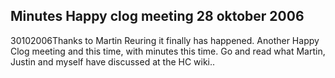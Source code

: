 <article><h2>Minutes Happy clog meeting 28 oktober 2006</h2><time><span class="day">30</span><span class="month">10</span><span class="year">2006</span></time>Thanks to <a xhref="http://www.windgazer.nl" title="martin's place">Martin Reuring</a> it finally has happened. Another Happy Clog meeting and this time, with minutes this time. Go and read what Martin, Justin and myself have discussed at <a xhref="http://wiki.novemberborn.net/hc/Notulen+28+Oktober+2006" title="minutes hc meeting 28 oktober 2006">the HC wiki</a>..</article>
